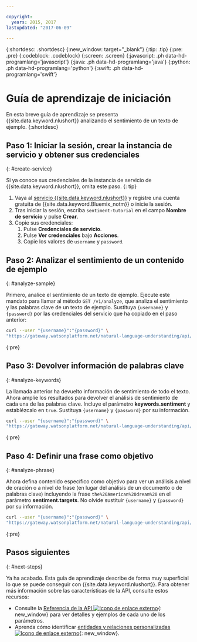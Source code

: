 ```yaml
---

copyright:
  years: 2015, 2017
lastupdated: "2017-06-09"

---
```


{:shortdesc: .shortdesc}
{:new_window: target="_blank"}
{:tip: .tip}
{:pre: .pre}
{:codeblock: .codeblock}
{:screen: .screen}
{:javascript: .ph data-hd-programlang='javascript'}
{:java: .ph data-hd-programlang='java'}
{:python: .ph data-hd-programlang='python'}
{:swift: .ph data-hd-programlang='swift'}

# Guía de aprendizaje de iniciación
En esta breve guía de aprendizaje se presenta {{site.data.keyword.nlushort}} analizando el sentimiento de un texto de ejemplo.
{:shortdesc}

## Paso 1: Iniciar la sesión, crear la instancia de servicio y obtener sus credenciales
{: #create-service}

Si ya conoce sus credenciales de la instancia de servicio de {{site.data.keyword.nlushort}}, omita este paso.
{: tip}

1.  Vaya al [servicio {{site.data.keyword.nlushort}}](https://console.{DomainName}/catalog/services/natural-language-understanding/) y registre una cuenta gratuita de {{site.data.keyword.Bluemix_notm}} o inicie la sesión.
1.  Tras iniciar la sesión, escriba `sentiment-tutorial` en el campo **Nombre de servicio** y pulse **Crear**.
1.  Copie sus credenciales:
    1.  Pulse **Credenciales de servicio**.
    1.  Pulse **Ver credenciales** bajo **Acciones**.
    1.  Copie los valores de `username` y `password`.

## Paso 2: Analizar el sentimiento de un contenido de ejemplo
{: #analyze-sample}

Primero, analice el sentimiento de un texto de ejemplo. Ejecute este mandato para llamar al método `GET /v1/analyze`, que analiza el sentimiento y las palabras clave de un texto de ejemplo. Sustituya `{username}` y `{password}` por las credenciales del servicio que ha copiado en el paso anterior:

```bash
curl --user "{username}":"{password}" \
"https://gateway.watsonplatform.net/natural-language-understanding/api/v1/analyze?version=2017-02-27&text=I%20still%20have%20a%20dream%2C%20a%20dream%20deeply%20rooted%20in%20the%20American%20dream%20%E2%80%93%20one%20day%20this%20nation%20will%20rise%20up%20and%20live%20up%20to%20its%20creed%2C%20%22We%20hold%20these%20truths%20to%20be%20self%20evident%3A%20that%20all%20men%20are%20created%20equal.&features=sentiment,keywords"
```
{:pre}

## Paso 3: Devolver información de palabras clave
{: #analyze-keywords}

La llamada anterior ha devuelto información de sentimiento de todo el texto. Ahora amplíe los resultados para devolver el análisis de sentimiento de cada una de las palabras clave. Incluye el parámetro **keywords.sentiment** y establézcalo en `true`. Sustituya `{username}` y `{password}` por su información.

```bash
curl --user "{username}":"{password}" \
"https://gateway.watsonplatform.net/natural-language-understanding/api/v1/analyze?version=2017-02-27&text=I%20still%20have%20a%20dream%2C%20a%20dream%20deeply%20rooted%20in%20the%20American%20dream%20%E2%80%93%20one%20day%20this%20nation%20will%20rise%20up%20and%20live%20up%20to%20its%20creed%2C%20%22We%20hold%20these%20truths%20to%20be%20self%20evident%3A%20that%20all%20men%20are%20created%20equal.&features=sentiment,keywords&keywords.sentiment=true"
```
{:pre}

## Paso 4: Definir una frase como objetivo
{: #analyze-phrase}

Ahora defina contenido específico como objetivo para ver un análisis a nivel de oración o a nivel de frase (en lugar del análisis de un documento o de palabras clave) incluyendo la frase `the%20American%20dream%20` en el parámetro **sentiment.targets**. No olvide sustituir `{username}` y `{password}` por su información.

```bash
curl --user "{username}":"{password}" \
"https://gateway.watsonplatform.net/natural-language-understanding/api/v1/analyze?version=2017-02-27&text=I%20still%20have%20a%20dream%2C%20a%20dream%20deeply%20rooted%20in%20the%20American%20dream%20one%20day%20this%20nation%20will%20rise%20up%20and%20live%20up%20to%20its%20creed%20We%20hold%20these%20truths%20to%20be%20self%20evident%3A%20that%20all%20men%20are%20created%20equal.&features=sentiment,keywords&keywords.sentiment=true&sentiment.targets=the%20American%20dream"
```
{:pre}

## Pasos siguientes
{: #next-steps}

Ya ha acabado. Esta guía de aprendizaje describe de forma muy superficial lo que se puede conseguir con {{site.data.keyword.nlushort}}. Para obtener más información sobre las características de la API, consulte estos recursos:

- Consulte la [Referencia de la API  ![Icono de enlace externo](../../icons/launch-glyph.svg "Icono de enlace externo")](https://www.ibm.com/watson/developercloud/natural-language-understanding/api/v1/ "Icono de enlace externo"){: new_window} para ver detalles y ejemplos de cada uno de los parámetros.
- Aprenda cómo identificar [entidades y relaciones personalizadas ![Icono de enlace externo](../../icons/launch-glyph.svg "Icono de enlace externo")](https://www.ibm.com/watson/developercloud/doc/natural-language-understanding/customizing.html "Icono de enlace externo"){: new_window}.
